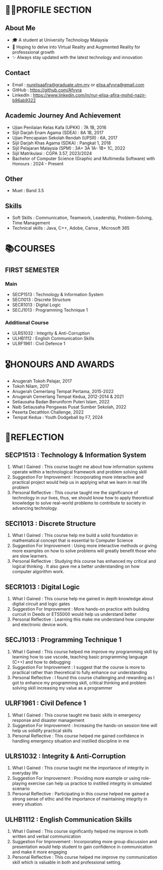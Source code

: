 # 👩‍🎓PROFILE SECTION  
## About Me  
- 🎓 A student at University Technology Malaysia
- 🌟 Hoping to delve into Virtual Reality and Augmented Reality for professsional growth
- ✨ Always stay updated with the latest technology and innovation

## Contact
* Email : nurelisaafira@graduate.utm.my or elisa.afyyra@gmail.com
* GitHub : https://github.com/Afyyra
* LinkedIn : https://www.linkedin.com/in/nur-elisa-afira-mohd-nazir-b96ab9322

## Academic Journey And Achievement
+ Ujian Penilaian Kelas Kafa (UPKK) : 7A 1B, 2016
+ Sijil Darjah Enam Agama (SDEA) : 8A 1B, 2017
+ Ujian Pencapaian Sekolah Rendah (UPSR) : 6A, 2017
+ Sijil Darjah Khas Agama (SDKA) : Pangkat 1, 2018
+ Sijil Pelajaran Malaysia (SPM) : 3A+ 3A 1A- 1B+ 1C, 2022
+ Sijil Matrikulasi : CGPA 3.57, 2023/2024
+ Bachelor of Computer Science (Graphic and Multimedia Software) with Honours : 2024 - Present

## Other
+ Muet : Band 3.5

## Skills
+ Soft Skills : Communication, Teamwork, Leadership, Problem-Solving, Time Management
+ Technical skills : Java, C++, Adobe, Canva , Microsoft 365 

# 📚COURSES
## FIRST SEMESTER
### Main
+ SECP1513 : Technology & Information System
+ SECI1013 : Discrete Structure
+ SECR1013 : Digital Logic
+ SECJ1013 : Programming Technique 1

### Additional Course
+ ULRS1032 : Integrity & Anti-Corruption
+ ULHB1112 : English Communication Skills
+ ULRF1961 : Civil Defence 1

# 🎖HONOURS AND AWARDS 
+ Anugerah Tokoh Pelajar, 2017
+ Tokoh Nilam, 2017
+ Anugerah Cemerlang Tempat Pertama, 2015-2022
+ Anugerah Cemerlang Tempat Kedua, 2012-2014 & 2021
+ Setiausaha Badan Beruniform Puteri Islam, 2022
+ Naib Setiausaha Pengawas Pusat Sumber Sekolah, 2022
+ Peserta Decathlon Challenge, 2022
+ Tempat Kedua : Youth Dodgeball by F7, 2024

# 📝REFLECTION
## SECP1513 : Technology & Information System
1. What I Gained : This course taught me about how information systems operate within a technological framework and problem solving skill
2. Suggestion For Improvement : Incorporating more interactive and practical project would help us in applying what we learn in real life problem
3. Personal Reflective : This course taught me the significance of technology in our lives, thus, we should know how to apply theoretical knowledge to solve real-world problems to contribute to society in advancing technology.
## SECI1013 : Discrete Structure
1. What I Gained : This course help me build a solid foundation in mathematical concept that is essential to Computer Science
2. Suggestion For Improvement : Using more interactive methods or giving more examples on how to solve problems will greatly benefit those who are slow learners.
3. Personal Reflective : Studying this course has enhanced my critical and logical thinking . It also gave me a better understanding on how computer algorithm work.
## SECR1013 : Digital Logic
1. What I Gained : This course help me gained in depth knowledge about digital circuit and logic gates 
2. Suggestion For Improvement : More hands-on practice with building curcuit in Deeds or ETS5000 would help us understand better
3. Personal Reflective : Learning this make me understand how computer and electronic device work.
## SECJ1013 : Programming Technique 1
1. What I Gained : This course helped me improve my programming skill by learning how to use vscode, teaching basic programming language (C++) and how to debugging
2. Suggestion For Improvement : I suggest that the course is more to practical rather than theoretical to fully enhance our understanding
3. Personal Reflective : I found this course challenging and rewarding as I got to enhance my programming skill, critical thinking and problem solving skill increasing my value as a programmer
## ULRF1961 : Civil Defence 1
1. What I Gained : This course taught me basic skills in emergency response and disaster management
2. Suggestion For Improvement : Increasing the hands-on session time will help us solidify practical skills
3. Personal Reflective : This course helped me gained confidence in handling emergency situation and instilled discipline in me
## ULRS1032 : Integrity & Anti-Corruption
1. What I Gained : This course taught me the importance of integrity in everyday life 
2. Suggestion For Improvement : Providing more example or using role-playing exercise can help us practice to instilled integrity in simulated scenario
3. Personal Reflective : Participating in this course helped me gained a strong sense of ethic and the importance of maintaining integrity in every situation.
## ULHB1112 : English Communication Skills
1. What I Gained : This course significantly helped me improve in both written and verbal communication
2. Suggestion For Improvement : Incorporating more group discussion and presentation would help student to gain confidence in communication and make it more engaging
3. Personal Reflective : This course helped me improve my communication skill which is valuable in both and professional setting.
